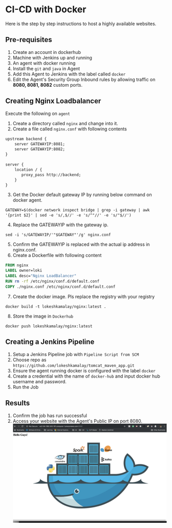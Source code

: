 # CI-CD with Docker
Here is the step by step instructions to host a highly available websites.

## Pre-requisites
1. Create an account in dockerhub
2. Machine with Jenkins up and running
3. An agent with docker running
4. Install the `git` and `java` in Agent
5. Add this Agent to Jenkins with the label called `docker`
6. Edit the Agent's Security Group Inbound rules by allowing traffic on **8080, 8081, 8082** custom ports.


## Creating Nginx Loadbalancer
Execute the following on `agent`
1. Create a directory called `nginx` and change into it.
2. Create a file called `nginx.conf` with following contents
```
upstream backend {
    server GATEWAYIP:8081;
    server GATEWAYIP:8082;
}

server {
    location / {
       proxy_pass http://backend;
    }
}
``` 
3. Get the Docker default gateway IP by running below command on docker agent.
```
GATEWAY=$(docker network inspect bridge | grep -i gateway | awk '{print $2}' | sed -e 's/,$//' -e 's/^"//' -e 's/"$//')
```
4. Replace the GATEWAYIP with the gateway ip.
```
sed -i 's/GATEWAYIP/'"$GATEWAY"'/g' nginx.conf
```
5. Confirm the GATEWAYIP is replaced with the actual ip address in nginx.conf.
6. Create a Dockerfile with following content
```Dockerfile
FROM nginx
LABEL owner=loki
LABEL desc="Nginx LoadBalancer"
RUN rm -rf /etc/nginx/conf.d/default.conf
COPY ./nginx.conf /etc/nginx/conf.d/default.conf
```
7. Create the docker image.  Pls replace the registry with your registry
```
docker build -t lokeshkamalay/nginx:latest .
```
8. Store the image in `Dockerhub`
```
docker push lokeshkamalay/nginx:latest
```

## Creating a Jenkins Pipeline
1. Setup a Jenkins Pipeline job with `Pipeline Script from SCM`
2. Choose repo as `https://github.com/lokeshkamalay/tomcat_maven_app.git`
3. Ensure the agent running docker is configured with the label `docker`
4. Create a credential with the name of `docker-hub` and input docker hub username and password.
5. Run the Job

## Results
1. Confirm the job has run successful
2. Access your website with the Agent's Public IP on port 8080.
![website](website.png)
